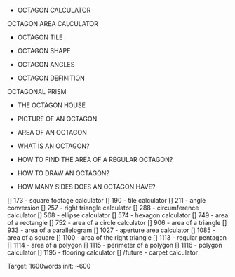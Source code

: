 - OCTAGON CALCULATOR

OCTAGON AREA CALCULATOR

- OCTAGON TILE

- OCTAGON SHAPE

- OCTAGON ANGLES

- OCTAGON DEFINITION

OCTAGONAL PRISM

- THE OCTAGON HOUSE

- PICTURE OF AN OCTAGON

- AREA OF AN OCTAGON

- WHAT IS AN OCTAGON?

- HOW TO FIND THE AREA OF A REGULAR OCTAGON?

- HOW TO DRAW AN OCTAGON?

- HOW MANY SIDES DOES AN OCTAGON HAVE?


[] 173 - square footage calculator
[] 190 - tile calculator
[] 211 - angle conversion
[] 257 - right triangle calculator
[] 288 - circumference calculator
[] 568 - ellipse calculator
[] 574 - hexagon calculator
[] 749 - area of a rectangle
[] 752 - area of a circle calculator
[] 906 - area of a triangle
[] 933 - area of a parallelogram
[] 1027 - aperture area calculator
[] 1085 - area of a square
[] 1100 - area of the right triangle
[] 1113 - regular pentagon
[] 1114 - area of a polygon
[] 1115 - perimeter of a polygon
[] 1116 - polygon calculator
[] 1195 - flooring calculator
[] /future - carpet calculator


Target: 1600words
init: ~600
